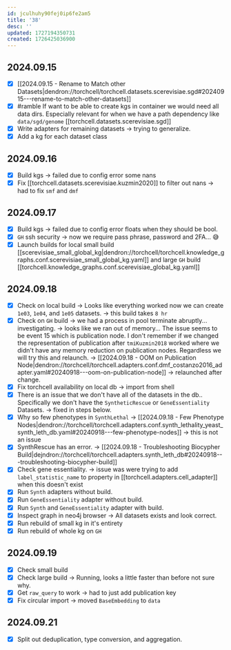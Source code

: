 ```yaml
---
id: jculhuhy90fej0ip6fe2am5
title: '38'
desc: ''
updated: 1727194350731
created: 1726425036900
---
```


## 2024.09.15

- [x] [[2024.09.15 - Rename to Match other Datasets|dendron://torchcell/torchcell.datasets.scerevisiae.sgd#20240915---rename-to-match-other-datasets]]
- [x] #ramble If want to be able to create kgs in container we would need all data dirs. Especially relevant for when we have a path dependency like `data/sgd/genome` [[torchcell.datasets.scerevisiae.sgd]]
- [x] Write adapters for remaining datasets → trying to generalize.
- [x] Add a kg for each dataset class

## 2024.09.16

- [x] Build kgs → failed due to config error some nans
- [x] Fix [[torchcell.datasets.scerevisiae.kuzmin2020]] to filter out nans → had to fix `smf` and `dmf`

## 2024.09.17

- [x] Build kgs → failed due to config error floats when they should be bool.
- [x] `GH` ssh security  → now we require pass phrase, password and 2FA... 😅
- [x] Launch builds for local small build [[scerevisiae_small_global_kg|dendron://torchcell/torchcell.knowledge_graphs.conf.scerevisiae_small_global_kg.yaml]] and large `GH` build [[torchcell.knowledge_graphs.conf.scerevisiae_global_kg.yaml]]

## 2024.09.18

- [x] Check on local build → Looks like everything worked now we can create `1e03`, `1e04`, and `1e05` datasets. → this build takes `8 hr`
- [x] Check on `GH` build → we had a process in pool terminate abruptly... investigating. → looks like we ran out of memory... The issue seems to be event 15 which is publication node. I don't remember if we changed the representation of publication after `tmiKuzmin2018` worked where we didn't have any memory reduction on publication nodes. Regardless we will try this and relaunch. → [[2024.09.18 - OOM on Publication Node|dendron://torchcell/torchcell.adapters.conf.dmf_costanzo2016_adapter.yaml#20240918---oom-on-publication-node]] → relaunched after change.
- [x] Fix torchcell availability on local db → import from shell
- [x] There is an issue that we don't have all of the datasets in the db.. Specifically we don't have the `SyntheticRescue` or `GeneEssentiality` Datasets. → fixed in steps below.
- [x] Why so few phenotypes in `SynthLethal` → [[2024.09.18 - Few Phenotype Nodes|dendron://torchcell/torchcell.adapters.conf.synth_lethality_yeast_synth_leth_db.yaml#20240918---few-phenotype-nodes]] → this is not an issue
- [x] SynthRescue has an error. → [[2024.09.18 - Troubleshooting Biocypher Build|dejndron://torchcell/torchcell.adapters.synth_leth_db#20240918---troubleshooting-biocypher-build]]
- [x] Check gene essentiality. → issue was were trying to add `label_statistic_name` to property in [[torchcell.adapters.cell_adapter]] when this doesn't exist
- [x] Run `Synth` adapters without build.
- [x] Run `GeneEssentiality` adapter without build.
- [x] Run `Synth` and `GeneEssentiality` adapter with build.
- [x] Inspect graph in neo4j browser → All datasets exists and look correct.
- [x] Run rebuild of small kg in it's entirety
- [x] Run rebuild of whole kg on `GH`

## 2024.09.19

- [x] Check small build
- [x] Check large build → Running, looks a little faster than before not sure why.
- [x] Get `raw_query` to work → had to just add publication key
- [x] Fix circular import → moved `BaseEmbedding` to `data`

## 2024.09.21

- [x] Split out deduplication, type conversion, and aggregation.
